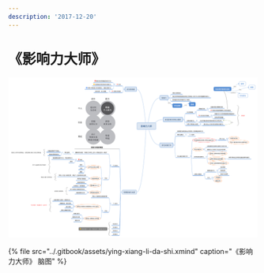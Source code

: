 ```yaml
---
description: '2017-12-20'
---
```


# 《影响力大师》

![&#x56FE;1 &#x300A;&#x5F71;&#x54CD;&#x529B;&#x5927;&#x5E08;&#x300B;](../.gitbook/assets/ying-xiang-li-da-shi.png)

{% file src="../.gitbook/assets/ying-xiang-li-da-shi.xmind" caption="《影响力大师》 脑图" %}



